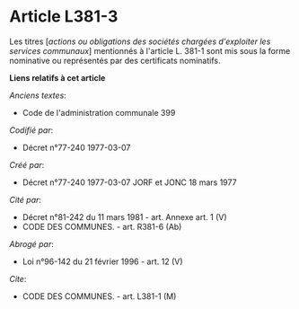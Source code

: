 # Article L381-3

Les titres [*actions ou obligations des sociétés chargées d'exploiter les services communaux*] mentionnés à l'article L.
381-1 sont mis sous la forme nominative ou représentés par des certificats nominatifs.

**Liens relatifs à cet article**

_Anciens textes_:

  - Code de l'administration communale 399

_Codifié par_:

  - Décret n°77-240 1977-03-07

_Créé par_:

  - Décret n°77-240 1977-03-07 JORF et JONC 18 mars 1977

_Cité par_:

  - Décret n°81-242 du 11 mars 1981 - art. Annexe art. 1 (V)
  - CODE DES COMMUNES. - art. R381-6 (Ab)

_Abrogé par_:

  - Loi n°96-142 du 21 février 1996 - art. 12 (V)

_Cite_:

  - CODE DES COMMUNES. - art. L381-1 (M)
